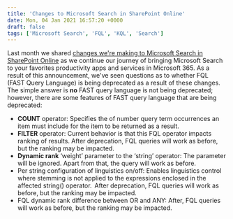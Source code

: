 ```yaml
---
title: 'Changes to Microsoft Search in SharePoint Online'
date: Mon, 04 Jan 2021 16:57:20 +0000
draft: false
tags: ['Microsoft Search', 'FQL', 'KQL', 'Search']
---
```


Last month we shared [changes we're making to Microsoft Search in SharePoint Online](https://techcommunity.microsoft.com/t5/microsoft-search-blog/we-re-making-changes-to-search-in-sharepoint-online/ba-p/1971119) as we continue our journey of bringing Microsoft Search to your favorites productivity apps and services in Microsoft 365.  As a result of this announcement, we've seen questions as to whether FQL (FAST Query Language) is being deprecated as a result of these changes.  The simple answer is **no** FAST query language is not being deprecated; however, there are some features of FAST query language that are being deprecated:

* **COUNT** operator: Specifies the of number query term occurrences an item must include for the item to be returned as a result.  
* **FILTER** operator: Current behavior is that this FQL operator impacts ranking of results. After deprecation, FQL queries will work as before, but the ranking may be impacted. 
* **Dynamic rank** ‘weight’ parameter to the ‘string’ operator: The parameter will be ignored. Apart from that, the query will work as before. 
* Per string configuration of linguistics on/off: Enables linguistics control where stemming is not applied to the expressions enclosed in the affected string() operator.  After deprecation, FQL queries will work as before, but the ranking may be impacted. 
* FQL dynamic rank difference between OR and ANY: After, FQL queries will work as before, but the ranking may be impacted. 
